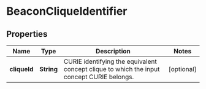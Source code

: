 
# BeaconCliqueIdentifier

## Properties
Name | Type | Description | Notes
------------ | ------------- | ------------- | -------------
**cliqueId** | **String** | CURIE identifying the equivalent concept clique to which the  input concept CURIE belongs.  |  [optional]



